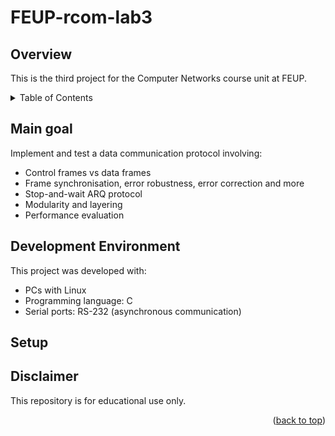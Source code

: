 <a name="readme-top"></a>
# FEUP-rcom-lab3

## Overview
This is the third project for the Computer Networks course unit at FEUP.

<!-- TABLE OF CONTENTS -->
<details>
  <summary>Table of Contents</summary>
  <ol>
    <li><a href="#main-goal">Main goal</a></li>
    <li><a href="#development-environment">Development Environment</a></li>
    <li><a href="#setup">Setup</a></li>
    <li><a href="#disclaimer">Disclaimer</a></li>
  </ol>
</details>

## Main goal
Implement and test a data communication protocol involving:
* Control frames vs data frames
* Frame synchronisation, error robustness, error correction and more
* Stop-and-wait ARQ protocol
* Modularity and layering
* Performance evaluation
	
## Development Environment
This project was developed with:
* PCs with Linux 
* Programming language: C 
* Serial ports: RS-232 (asynchronous communication)
	
## Setup

## Disclaimer
This repository is for educational use only. 

<p align="right">(<a href="#readme-top">back to top</a>)</p>
